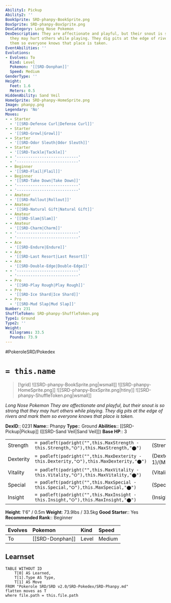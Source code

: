 ```yaml
---
Ability1: Pickup
Ability2: ''
BookSprite: SRD-phanpy-BookSprite.png
BoxSprite: SRD-phanpy-BoxSprite.png
DexCategory: Long Nose Pokemon
DexDescription: They are affectionate and playful, but their snout is so strong that
  they may hurt others while playing. They dig pits at the edge of rivers and mark
  them so everyone knows that place is taken.
EventAbilities: ''
Evolutions:
- Evolves: To
  Kind: Level
  Pokemon: '[[SRD-Donphan]]'
  Speed: Medium
GenderType: ''
Height:
  Feet: 1.6
  Meters: 0.5
HiddenAbility: Sand Veil
HomeSprite: SRD-phanpy-HomeSprite.png
Image: phanpy.png
Legendary: 'No'
Moves:
- - Starter
  - '[[SRD-Defense Curl|Defense Curl]]'
- - Starter
  - '[[SRD-Growl|Growl]]'
- - Starter
  - '[[SRD-Odor Sleuth|Odor Sleuth]]'
- - Starter
  - '[[SRD-Tackle|Tackle]]'
- - '---------------------------'
  - '---------------------------'
- - Beginner
  - '[[SRD-Flail|Flail]]'
- - Beginner
  - '[[SRD-Take Down|Take Down]]'
- - '---------------------------'
  - '---------------------------'
- - Amateur
  - '[[SRD-Rollout|Rollout]]'
- - Amateur
  - '[[SRD-Natural Gift|Natural Gift]]'
- - Amateur
  - '[[SRD-Slam|Slam]]'
- - Amateur
  - '[[SRD-Charm|Charm]]'
- - '---------------------------'
  - '---------------------------'
- - Ace
  - '[[SRD-Endure|Endure]]'
- - Ace
  - '[[SRD-Last Resort|Last Resort]]'
- - Ace
  - '[[SRD-Double-Edge|Double-Edge]]'
- - '---------------------------'
  - '---------------------------'
- - Pro
  - '[[SRD-Play Rough|Play Rough]]'
- - Pro
  - '[[SRD-Ice Shard|Ice Shard]]'
- - Pro
  - '[[SRD-Mud Slap|Mud Slap]]'
Number: 231
ShuffleToken: SRD-phanpy-ShuffleToken.png
Type1: Ground
Type2: ''
Weight:
  Kilograms: 33.5
  Pounds: 73.9
---
```


#PokeroleSRD/Pokedex

# `= this.name`

> [!grid]
> ![[SRD-phanpy-BookSprite.png|wsmall]]
> ![[SRD-phanpy-HomeSprite.png]]
> ![[SRD-phanpy-BoxSprite.png|htiny]]
> ![[SRD-phanpy-ShuffleToken.png|wsmall]]


*Long Nose Pokemon*
*They are affectionate and playful, but their snout is so strong that they may hurt others while playing. They dig pits at the edge of rivers and mark them so everyone knows that place is taken.*

**DexID**:: 0231
**Name**:: Phanpy
**Type**:: Ground
**Abilities**:: [[SRD-Pickup|Pickup]] ([[SRD-Sand Veil|Sand Veil]])
**Base HP**:: 3

|           |                                                                                        |                                          |
| --------- | -------------------------------------------------------------------------------------- | ---------------------------------------- |
| Strength  | `= padleft(padright("",this.MaxStrength - this.Strength,"⭘"),this.MaxStrength,"⬤")`    | (Strength::2)/(MaxStrength::4)   |
| Dexterity | `= padleft(padright("",this.MaxDexterity - this.Dexterity,"⭘"),this.MaxDexterity,"⬤")` | (Dexterity:: 1)/(MaxDexterity::3) |
| Vitality  | `= padleft(padright("",this.MaxVitality - this.Vitality,"⭘"),this.MaxVitality,"⬤")`    | (Vitality::2)/(MaxVitality::4)   |
| Special   | `= padleft(padright("",this.MaxSpecial - this.Special,"⭘"),this.MaxSpecial,"⬤")`       | (Special::1)/(MaxSpecial::3)     |
| Insight   | `= padleft(padright("",this.MaxInsight - this.Insight,"⭘"),this.MaxInsight,"⬤")`       | (Insight::1)/(MaxInsight::3)     |

**Height**: 1'6" / 0.5m
**Weight**: 73.9lbs / 33.5kg
**Good Starter**:: Yes
**Recommended Rank**:: Beginner

| Evolves   | Pokemon         | Kind   | Speed   |
|:----------|:----------------|:-------|:--------|
| To        | [[SRD-Donphan]] | Level  | Medium  |

## Learnset

```dataview
TABLE WITHOUT ID
    T[0] AS Learned,
    T[1].Type AS Type,
    T[1] AS Move
FROM "Pokerole SRD/SRD v2.0/SRD-Pokedex/SRD-Phanpy.md"
flatten moves as T
where file.path = this.file.path
```
